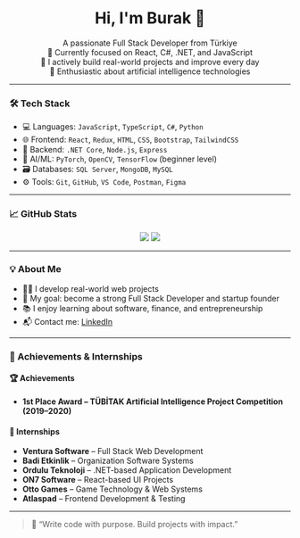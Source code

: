 <h1 align="center">Hi, I'm Burak 👋</h1>

<p align="center">
  A passionate Full Stack Developer from Türkiye <br/>
  🚀 Currently focused on React, C#, .NET, and JavaScript <br/>
  💼 I actively build real-world projects and improve every day <br/>
  🧠 Enthusiastic about artificial intelligence technologies
</p>

---

### 🛠️ Tech Stack

- 💻 Languages: `JavaScript`, `TypeScript`, `C#`, `Python`
- 🌐 Frontend: `React`, `Redux`, `HTML`, `CSS`, `Bootstrap`, `TailwindCSS`
- 🔧 Backend: `.NET Core`, `Node.js`, `Express`
- 🧠 AI/ML: `PyTorch`, `OpenCV`, `TensorFlow` (beginner level)
- 🗃️ Databases: `SQL Server`, `MongoDB`, `MySQL`
- ⚙️ Tools: `Git`, `GitHub`, `VS Code`, `Postman`, `Figma`

---

### 📈 GitHub Stats

<p align="center">
  <img src="https://github-readme-stats.vercel.app/api?username=BurakTeli&show_icons=true&theme=github_dark" />
  <img src="https://github-readme-streak-stats.herokuapp.com?user=BurakTeli&theme=github-dark&hide_border=true" />
</p>

---

### 💡 About Me

- 👨‍💻 I develop real-world web projects
- 🎯 My goal: become a strong Full Stack Developer and startup founder
- 📚 I enjoy learning about software, finance, and entrepreneurship
- 📬 Contact me: [LinkedIn](https://www.linkedin.com/in/buraktelli/)

---

### 🎯 Achievements & Internships

#### 🏆 Achievements
- **1st Place Award – TÜBİTAK Artificial Intelligence Project Competition (2019–2020)**

#### 🧪 Internships
- **Ventura Software** – Full Stack Web Development
- **Badi Etkinlik** – Organization Software Systems
- **Ordulu Teknoloji** – .NET-based Application Development
- **ON7 Software** – React-based UI Projects
- **Otto Games** – Game Technology & Web Systems
- **Atlaspad** – Frontend Development & Testing

---

> 🧭 “Write code with purpose. Build projects with impact.”
